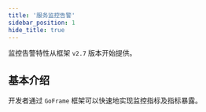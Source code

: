 ```yaml
---
title: '服务监控告警'
sidebar_position: 1
hide_title: true
---
```


监控告警特性从框架 `v2.7` 版本开始提供。

## 基本介绍

开发者通过 `GoFrame` 框架可以快速地实现监控指标及指标暴露。

    